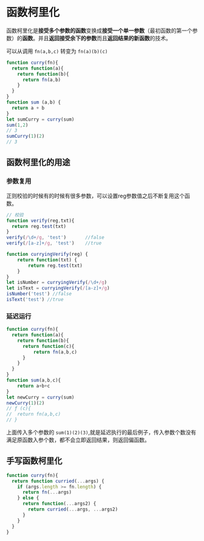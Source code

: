 # 函数柯里化
函数柯里化是**接受多个参数的函数**变换成**接受一个单一参数**（最初函数的第一个参数）的**函数**。并且**返回接受余下的参数**而且**返回结果的新函数**的技术。

可以从调用 `fn(a,b,c)` 转变为 `fn(a)(b)(c)`

```javascript
function curry(fn){
  return function(a){
    return function(b){
      return fn(a,b)
    }
  }
}
function sum (a,b) {
  return a + b
}
let sumCurry = curry(sum)
sum(1,2)
// 3
sumCurry(1)(2)
// 3
```
## 函数柯里化的用途

### 参数复用

正则校验的时候有的时候有很多参数，可以设置reg参数值之后不断复用这个函数。

```javascript
// 校验
function verify(reg,txt){
  return reg.test(txt)
}
verify(/\d+/g, 'test')       //false
verify(/[a-z]+/g, 'test')    //true

function curryingVerify(reg) {
    return function(txt) {
        return reg.test(txt)
    }
}
let isNumber = curryingVerify(/\d+/g)
let isText = curryingVerify(/[a-z]+/g)
isNumber('test') //false
isText('test') //true
```
### 延迟运行

```javascript
function curry(fn){
  return function(a){
    return function(b){
      return function(c){
          return fn(a,b,c)
      }
    }
  }
}
function sum(a,b,c){
    return a+b+c
}
let newCurry = curry(sum)
newCurry(1)(2)
// ƒ (c){
// 	return fn(a,b,c)
// }
```
上面传入多个参数的 `sum(1)(2)(3)`,就是延迟执行的最后例子，传入参数个数没有满足原函数入参个数，都不会立即返回结果，则返回偏函数。

## 手写函数柯里化

```js
function curry(fn){
  return function curried(...args) {
    if (args.length >= fn.length) {
      return fn(...args) 
    } else {
      return function(...args2) {
        return curried(...args, ...args2)
      }
    }
  }
}
```